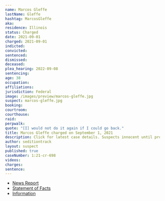 ```yaml
---
name: Marcos Gleffe
lastName: Gleffe
hashtag: MarcosGleffe
aka:
residence: Illinois
status: Charged
date: 2021-09-01
charged: 2021-09-01
indicted:
convicted:
sentenced:
dismissed:
deceased:
plea_hearing: 2022-09-08
sentencing:
age: 38
occupation:
affiliations:
jurisdiction: Federal
image: /images/preview/marcos-gleffe.jpg
suspect: marcos-gleffe.jpg
booking:
courtroom:
courthouse:
raid:
perpwalk:
quote: "[I] would not do it again if I could go back."
title: Marcos Gleffe charged on September 1, 2021
description: Click for latest case details. Suspects innocent until proven guilty.
author: seditiontrack
layout: suspect
published: true
caseNumber: 1:21-cr-698
videos:
charges:
sentence:
---
```


- [News Report](https://chicago.suntimes.com/crime/2021/9/2/22655069/elk-grove-village-man-charged-breaching-capitol-fbi-made-biggest-mistake-going-through-that-door)
- [Statement of Facts](https://www.justice.gov/usao-dc/case-multi-defendant/file/1457656/download)
- [Information](https://www.justice.gov/usao-dc/case-multi-defendant/file/1457661/download)
